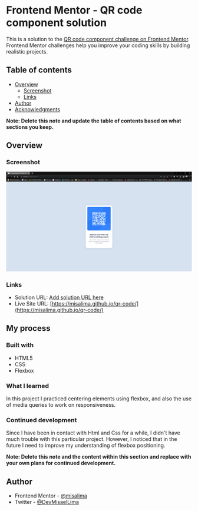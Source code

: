 # Frontend Mentor - QR code component solution

This is a solution to the [QR code component challenge on Frontend Mentor](https://www.frontendmentor.io/challenges/qr-code-component-iux_sIO_H). Frontend Mentor challenges help you improve your coding skills by building realistic projects. 

## Table of contents

- [Overview](#overview)
  - [Screenshot](#screenshot)
  - [Links](#links)
- [Author](#author)
- [Acknowledgments](#acknowledgments)

**Note: Delete this note and update the table of contents based on what sections you keep.**

## Overview

### Screenshot

![](/design/screenshot-desktop.png)

### Links

- Solution URL: [Add solution URL here](https://your-solution-url.com)
- Live Site URL: [https://misalima.github.io/qr-code/](https://misalima.github.io/qr-code/)

## My process

### Built with

- HTML5
- CSS
- Flexbox

### What I learned

In this project I practiced centering elements using flexbox, and also the use of media queries to work on responsiveness.

### Continued development

Since I have been in contact with Html and Css for a while, I didn't have much trouble with this particular project. However, I noticed that in the future I need to improve my understanding of flexbox positioning.

**Note: Delete this note and the content within this section and replace with your own plans for continued development.**

## Author

- Frontend Mentor - [@misalima](https://www.frontendmentor.io/profile/misalima)
- Twitter - [@DevMisaelLima](https://www.twitter.com/DevMisaelLima)

